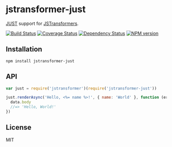 # jstransformer-just

[JUST](https://github.com/baryshev/just) support for [JSTransformers](https://github.com/jstransformers/jstransformer).

[![Build Status](https://img.shields.io/travis/jstransformers/jstransformer-just/master.svg)](https://travis-ci.org/jstransformers/jstransformer-just)
[![Coverage Status](https://img.shields.io/codecov/c/github/jstransformers/jstransformer-just/master.svg)](https://codecov.io/gh/jstransformers/jstransformer-just)
[![Dependency Status](https://img.shields.io/david/jstransformers/jstransformer-just/master.svg)](http://david-dm.org/jstransformers/jstransformer-just)
[![NPM version](https://img.shields.io/npm/v/jstransformer-just.svg)](https://www.npmjs.org/package/jstransformer-just)

## Installation

    npm install jstransformer-just

## API

```js
var just = require('jstransformer')(require('jstransformer-just'))

just.renderAsync('Hello, <%= name %>!', { name: 'World' }, function (err, data) {
  data.body
  //=> 'Hello, World!'
})
```

## License

MIT
